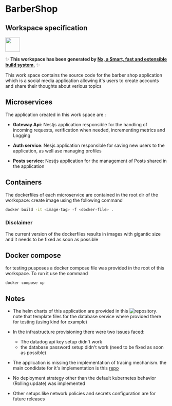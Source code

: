 # BarberShop

## Workspace specification

<a href="https://nx.dev" target="_blank" rel="noreferrer"><img src="https://raw.githubusercontent.com/nrwl/nx/master/images/nx-logo.png" width="45"></a>

✨ **This workspace has been generated by [Nx, a Smart, fast and extensible build system.](https://nx.dev)** ✨

This work space contains the source code for the barber shop application which is a social media application allowing it's users to create accounts and share their thoughts about verious topics

## Microservices

The application created in this work space are :

* **Gateway Api**: Nestjs application responsible for the handling of incoming requests, verification when needed, incrementing metrics and Logging

* **Auth service**: Nesjs application responsible for saving new users to the application, as well ase managing profiles

* **Posts service**: Nestjs application for the management of Posts shared in the application

## Containers

The dockerfiles of each microservice are contained in the root dir of the workspace: create image using the following command

```bash
docker build -it <image-tag> -f <docker-file> .
```

### Disclaimer

The current version of the dockerfiles results in images with gigantic size and it needs to be fixed as soon as possible

## Docker compose

for testing pusposes a docker compose file was provided in the root of this workspace. To run it use the command

```bash
docker compose up
```

## Notes

* The helm charts of this application are provided in this ![repository](https://github.com/Ramzi-dev611/Barbershop-infra). note that template files for the database service where provided there for testing (using kind for example)

* In the infrastructure provisioning there were two issues faced:
    * The datadog api key setup didn't work
    * the database password setup didn't work (need to be fixed as soon as possible)

* The application is missing the implementation of tracing mechanism. the main condidate for it's implementation is this [repo](https://github.com/MetinSeylan/Nestjs-OpenTelemetry)

* No deployment strategy other than the default kubernetes behavior (Rolling update) was implemented

* Other setups like network policies and secrets configuration are for future releases
